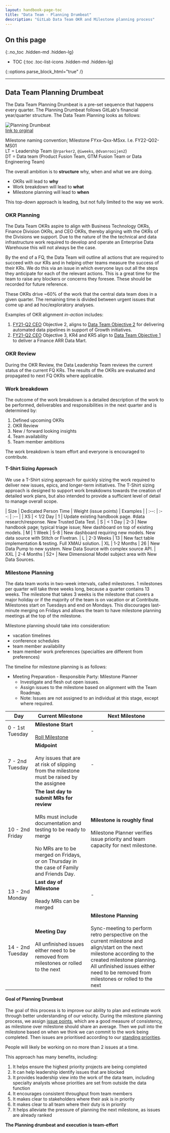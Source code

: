 ```yaml
---
layout: handbook-page-toc
title: "Data Team - Planning Drumbeat"
description: "GitLab Data Team OKR and Milestone planning process"
---
```


## On this page
{:.no_toc .hidden-md .hidden-lg}

- TOC
{:toc .toc-list-icons .hidden-md .hidden-lg}

{::options parse_block_html="true" /}

---

## Data Team Planning Drumbeat
The Data Team Planning Drumbeat is a pre-set sequence that happens every quarter. The Planning Drumbeat follows GitLab's financial year/quarter structure. The Data Team Planning looks as follows:

![Planning Drumbeat](/handbook/business-technology/data-team/how-we-work/planning/Planning_Drumbeat.png) <br>
[link to orginal](https://docs.google.com/spreadsheets/d/1hdJqCfDPR-LqTTRBy4JEQ-MbrL-RyNHzXaMzvsGWkSQ/edit#gid=0)

Milestone naming convention; Milestone FYxx-Qxx-MSxx. I.e. FY22-Q02-MS01 <br>
LT = Leadership Team (`@rparker2`, `@iweeks`, `@dvanrooijen2`) <br>
DT = Data team (Product Fusion Team, GTM Fusion Team or Data Engineering Team)

The overall ambition is to **structure** why, when and what we are doing. 
- OKRs will lead to **why**
- Work breakdown will lead to **what**
- Milestone planning will lead to **when**

This top-down approach is leading, but not fully limited to the way we work. 


### OKR Planning

The Data Team OKRs aspire to align with Business Technology OKRs, Finance Division OKRs, and CEO OKRs, thereby aligning with the OKRs of the Divisions we support. Due to the nature of the the technical and data infrastructure work required to develop and operate an Enterprise Data Warehouse this will not always be the case.

By the end of a FQ, the Data Team will outline all actions that are required to succeed with our KRs and in helping other teams measure the success of their KRs. We do this via an issue in which everyone lays out all the steps they anticipate for each of the relevant actions. This is a great time for the team to raise any blockers or concerns they foresee. These should be recorded for future reference.

These OKRs drive ~60% of the work that the central data team does in a given quarter.
The remaining time is divided between urgent issues that come up and ad hoc/exploratory analyses.

Examples of OKR alignment _in-action_ includes:

1. [FY21-Q2 CEO](https://about.gitlab.com/company/okrs/fy21-q2/) Objective 2, aligns to [Data Team Objective 2](https://gitlab.com/groups/gitlab-com/business-ops/-/epics/80) for delivering automated data pipelines in support of Growth initiatives.
1. [FY21-Q2 CEO](https://about.gitlab.com/company/okrs/fy21-q2/) Objective 3, KR4 and KR5 align to [Data Team Objective 1](https://gitlab.com/groups/gitlab-com/business-ops/-/epics/79) to deliver a Finance ARR Data Mart.

### OKR Review

During the OKR Review, the Data Leadership Team reviews the current status of the current FQ KRs. The results of the OKRs are evaluated and propagated to next FQ OKRs where applicable.

### Work breakdown
The outcome of the work breakdown is a detailed description of the work to be performed, deliverables and responsibilities in the next quarter and is determined by:
1. Defined upcoming OKRs 
2. OKR Review
3. New / forward looking insights 
4. Team availability
5. Team member ambitions

The work breakdown is team effort and everyone is encouraged to contribute.

#### T-Shirt Sizing Approach

We use a T-Shirt sizing approach for quickly sizing the work required to deliver new issues, epics, and longer-term initiatives. The T-Shirt sizing approach is designed to support work breakdowns towards the creation of detailed work plans, but also intended to provide a sufficient level of detail to manage overall scope.

| Size | Dedicated Person Time | Weight (issue points) | Examples | 
| :--: | :--: | :-- |
| XS | < 1/2 Day | 1 | Update existing handbook page. #data research/response. New Trusted Data Test.
| S | < 1 Day | 2-3 | New handbook page; typical triage issue; New dashboard on top of existing models. 
| M | 1 Week | 5-8 | New dashboard requiring new models. New data source with Stitch or Fivetran.
| L | 2-3 Weeks | 13 | New fact table implementation & testing. Full XMAU solution.
| XL | 1-2 Months | 26 | New Data Pump to new system. New Data Source with complex source API.
| XXL | 2-4 Months | 52+ | New Dimensional Model subject area with New Data Sources.


### Milestone Planning

The data team works in two-week intervals, called milestones. 1 milestones per quarter will take three weeks long, because a quarter contains 13 weeks. The milestone that takes 3 weeks is the milestone that covers a major holiday or if the majority of the team is on vacation or at Contribute. Milestones start on Tuesdays and end on Mondays. This discourages last-minute merging on Fridays and allows the team to have milestone planning meetings at the top of the milestone.

Milestone planning should take into consideration:

- vacation timelines
- conference schedules
- team member availability
- team member work preferences (specialties are different from preferences)


The timeline for milestone planning is as follows:

- Meeting Preparation - Responsible Party: Milestone Planner
    - Investigate and flesh out open issues.
    - Assign issues to the milestone based on alignment with the Team Roadmap.
    - Note: Issues are not assigned to an individual at this stage, except where required.

| Day               | Current Milestone                                                                                                                                            | Next Milestone                                                                                                                                                                                                             |
| ----------------- | ------------------------------------------------------------------------------------------------------------------------------------------------------------ | -------------------------------------------------------------------------------------------------------------------------------------------------------------------------------------------------------------------------- |
| 0 - 1st Tuesday | **Milestone Start** <br><br>[Roll Milestone](https://gitlab.com/gitlab-data/analytics/issues/new?issuable_template=Milestone%20Rolling)                      | -                                                                                                                                                                                                                        |
| 7 - 2nd Tuesday   | **Midpoint** <br><br>Any issues that are at risk of slipping from the milestone must be raised by the assignee                                               | -                                                                                                                                                                                                                        |
| 10 - 2nd Friday   | **The last day to submit MRs for review** <br><br>MRs must include documentation and testing to be ready to merge <br><br>No MRs are to be merged on Fridays, or on Thursday in the case of Family and Friends Day. | **Milestone is roughly final** <br><br>Milestone Planner verifies issue priority and team capacity for next milestone.                                                                                                     |
| 13 - 2nd Monday   | **Last day of Milestone** <br><br>Ready MRs can be merged                                                                                                    | -                                                                                                                                                                                                                        |
| 14 - 2nd Tuesday  | **Meeting Day** <br><br> All unfinished issues either need to be removed from milestones or rolled to the next                                               | **Milestone Planning** <br><br> Sync-meeting to perform retro perspective on the current milestone and align/start on the next milestone according to the created milestone planning. All unfinished issues either need to be removed from milestones or rolled to the next |

#### Goal of Planning Drumbeat

The goal of this process is to improve our ability to plan and estimate work through better understanding of our velocity.
During the milestone planning process, we assign [issue points](/handbook/business-technology/data-team/how-we-work/#issue-pointing), which are a good measure of consistency, as milestone over milestone should share an average.
Then we pull into the milestone based on when we think we can commit to the work being completed.
Then issues are prioritised according to our [standing priorities](/handbook/business-technology/data-team/how-we-work/#standing-priorities).

People will likely be working on no more than 2 issues at a time.

This approach has many benefits, including:

1. It helps ensure the highest priority projects are being completed
1. It can help leadership identify issues that are blocked
1. It provides leadership view into the work of the data team, including specialty analysts whose priorities are set from outside the data function
1. It encourages consistent throughput from team members
1. It makes clear to stakeholders where their ask is in priority
1. It makes clear to all team where their duty is in priority
1. It helps alleviate the pressure of planning the next milestone, as issues are already ranked

**The Planning drumbeat and execution is team-effort**